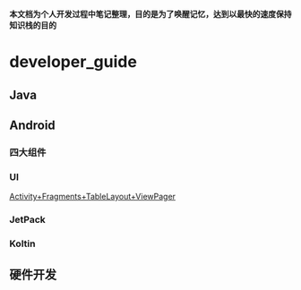 
**本文档为个人开发过程中笔记整理，目的是为了唤醒记忆，达到以最快的速度保持知识栈的目的**

# developer_guide

## Java

## Android

### 四大组件

### UI

[Activity+Fragments+TableLayout+ViewPager](.\ui\Activity+Fragments+TableLayout+ViewPager.md)

### JetPack

### Koltin



## 硬件开发